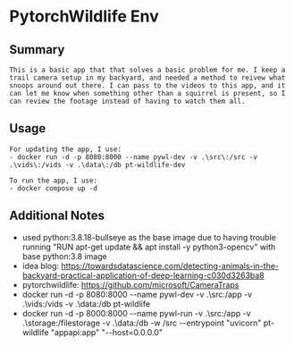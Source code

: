 # PytorchWildlife Env
## Summary
    This is a basic app that that solves a basic problem for me. I keep a trail camera setup in my backyard, and needed a method to reivew what snoops around out there. I can pass to the videos to this app, and it can let me know when something other than a squirrel is present, so I can review the footage instead of having to watch them all.

## Usage
    For updating the app, I use:
    - docker run -d -p 8080:8000 --name pywl-dev -v .\src\:/src -v .\vids\:/vids -v .\data\:/db pt-wildlife-dev

    To run the app, I use:
    - docker compose up -d

## Additional Notes
- used python:3.8.18-bullseye as the base image due to having trouble running "RUN apt-get update && apt install -y python3-opencv" with base python:3.8 image
- idea blog: https://towardsdatascience.com/detecting-animals-in-the-backyard-practical-application-of-deep-learning-c030d3263ba8
- pytorchwildlife: https://github.com/microsoft/CameraTraps
- docker run -d -p 8080:8000 --name pywl-dev -v .\src\:/app -v .\vids\:/vids -v .\data\:/db pt-wildlife
- docker run -d -p 8000:8000 --name pywl-run -v .\src\:/app -v .\storage:/filestorage -v .\data\:/db -w /src --entrypoint "uvicorn" pt-wildlife "appapi:app" "--host=0.0.0.0"